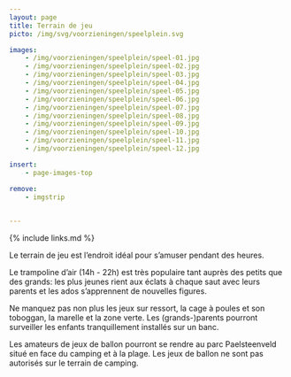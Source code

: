 ```yaml
---
layout: page
title: Terrain de jeu
picto: /img/svg/voorzieningen/speelplein.svg

images:
    - /img/voorzieningen/speelplein/speel-01.jpg
    - /img/voorzieningen/speelplein/speel-02.jpg
    - /img/voorzieningen/speelplein/speel-03.jpg
    - /img/voorzieningen/speelplein/speel-04.jpg
    - /img/voorzieningen/speelplein/speel-05.jpg
    - /img/voorzieningen/speelplein/speel-06.jpg
    - /img/voorzieningen/speelplein/speel-07.jpg
    - /img/voorzieningen/speelplein/speel-08.jpg
    - /img/voorzieningen/speelplein/speel-09.jpg
    - /img/voorzieningen/speelplein/speel-10.jpg
    - /img/voorzieningen/speelplein/speel-11.jpg
    - /img/voorzieningen/speelplein/speel-12.jpg

insert:
    - page-images-top

remove:
    - imgstrip
    

---
```

{% include links.md %}

Le terrain de jeu est l’endroit idéal pour s’amuser pendant des heures.

Le trampoline d’air (14h - 22h) est très populaire tant auprès des petits que des grands: les plus jeunes rient aux éclats à chaque saut avec leurs parents et les ados s’apprennent de nouvelles figures.

Ne manquez pas non plus les jeux sur ressort, la cage à poules et son toboggan, la marelle et la zone verte.
Les (grands-)parents pourront surveiller les enfants tranquillement installés sur un banc.

Les amateurs de jeux de ballon pourront se rendre au parc Paelsteenveld situé en face du camping et à la plage. Les jeux de ballon ne sont pas autorisés sur le terrain de camping. 
